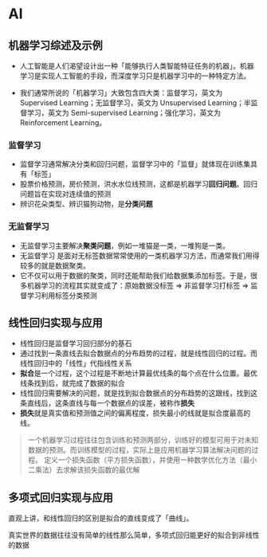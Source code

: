 # AI

## 机器学习综述及示例

- 人工智能是人们渴望设计出一种「能够执行人类智能特征任务的机器」。机器学习是实现人工智能的手段，而深度学习只是机器学习中的一种特定方法。

- 我们通常所说的「机器学习」大致包含四大类：监督学习，英文为 Supervised Learning；无监督学习，英文为 Unsupervised Learning；半监督学习，英文为 Semi-supervised Learning；强化学习，英文为 Reinforcement Learning。

### 监督学习

- 监督学习通常解决分类和回归问题，监督学习中的「监督」就体现在训练集具有「标签」
- 股票价格预测，房价预测，洪水水位线预测，这都是机器学习**回归问题**。回归问题旨在实现对连续值的预测
- 辨识花朵类型、辨识猫狗动物，是**分类问题**

### 无监督学习

- 无监督学习主要解决**聚类问题**，例如一堆猫是一类，一堆狗是一类。
- 无监督学习 是面对无标签数据常常使用的一类机器学习方法，而通常我们用得较多的就是数据聚类。
- 它不仅可以用于数据的聚类，同时还能帮助我们给数据集添加标签。于是，很多机器学习的流程其实就变成了：原始数据没标签 => 非监督学习打标签 => 监督学习利用标签分类预测

## 线性回归实现与应用

- 线性回归是监督学习回归部分的基石
- 通过找到一条直线去拟合数据点的分布趋势的过程，就是线性回归的过程。而线性回归中的「线性」代指线性关系
- **拟合**是一个过程，这个过程是不断地计算最优线条的每个点在什么位置。最优线条找到后，就完成了数据的拟合
- 线性回归需要解决的问题，就是找到拟合数据点的分布趋势的这跟线，找到这条直线后，这条直线与每一个数据点的误差，被称作**损失**
- **损失**就是真实值和预测值之间的偏离程度，损失最小的线就是拟合度最高的线。

> 一个机器学习过程往往包含训练和预测两部分，训练好的模型可用于对未知数据的预测。而训练模型的过程，实际上是应用机器学习算法解决问题的过程。
> 定义一个损失函数（平方损失函数），并使用一种数学优化方法（最小二乘法）去求解该损失函数的最优解

## 多项式回归实现与应用

直观上讲，和线性回归的区别是拟合的直线变成了「曲线」。

真实世界的数据往往没有简单的线性那么简单，多项式回归能更好的拟合到非线性的数据









